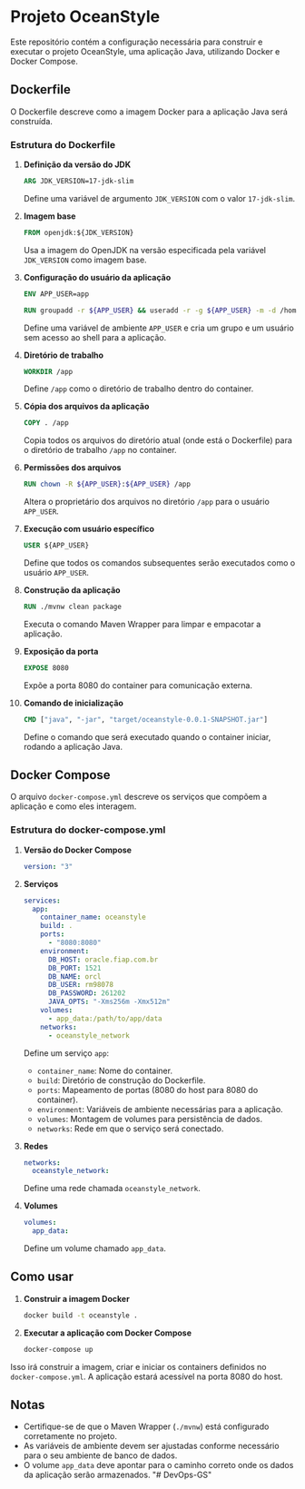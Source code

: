 # Projeto OceanStyle

Este repositório contém a configuração necessária para construir e executar o projeto OceanStyle, uma aplicação Java, utilizando Docker e Docker Compose.

## Dockerfile

O Dockerfile descreve como a imagem Docker para a aplicação Java será construída.

### Estrutura do Dockerfile

1. **Definição da versão do JDK**
    ```Dockerfile
    ARG JDK_VERSION=17-jdk-slim
    ```
    Define uma variável de argumento `JDK_VERSION` com o valor `17-jdk-slim`.

2. **Imagem base**
    ```Dockerfile
    FROM openjdk:${JDK_VERSION}
    ```
    Usa a imagem do OpenJDK na versão especificada pela variável `JDK_VERSION` como imagem base.

3. **Configuração do usuário da aplicação**
    ```Dockerfile
    ENV APP_USER=app

    RUN groupadd -r ${APP_USER} && useradd -r -g ${APP_USER} -m -d /home/${APP_USER} -s /sbin/nologin ${APP_USER}
    ```
    Define uma variável de ambiente `APP_USER` e cria um grupo e um usuário sem acesso ao shell para a aplicação.

4. **Diretório de trabalho**
    ```Dockerfile
    WORKDIR /app
    ```
    Define `/app` como o diretório de trabalho dentro do container.

5. **Cópia dos arquivos da aplicação**
    ```Dockerfile
    COPY . /app
    ```
    Copia todos os arquivos do diretório atual (onde está o Dockerfile) para o diretório de trabalho `/app` no container.

6. **Permissões dos arquivos**
    ```Dockerfile
    RUN chown -R ${APP_USER}:${APP_USER} /app
    ```
    Altera o proprietário dos arquivos no diretório `/app` para o usuário `APP_USER`.

7. **Execução com usuário específico**
    ```Dockerfile
    USER ${APP_USER}
    ```
    Define que todos os comandos subsequentes serão executados como o usuário `APP_USER`.

8. **Construção da aplicação**
    ```Dockerfile
    RUN ./mvnw clean package
    ```
    Executa o comando Maven Wrapper para limpar e empacotar a aplicação.

9. **Exposição da porta**
    ```Dockerfile
    EXPOSE 8080
    ```
    Expõe a porta 8080 do container para comunicação externa.

10. **Comando de inicialização**
    ```Dockerfile
    CMD ["java", "-jar", "target/oceanstyle-0.0.1-SNAPSHOT.jar"]
    ```
    Define o comando que será executado quando o container iniciar, rodando a aplicação Java.

## Docker Compose

O arquivo `docker-compose.yml` descreve os serviços que compõem a aplicação e como eles interagem.

### Estrutura do docker-compose.yml

1. **Versão do Docker Compose**
    ```yaml
    version: "3"
    ```

2. **Serviços**
    ```yaml
    services:
      app:
        container_name: oceanstyle
        build: .
        ports:
          - "8080:8080"
        environment:
          DB_HOST: oracle.fiap.com.br
          DB_PORT: 1521
          DB_NAME: orcl
          DB_USER: rm98078
          DB_PASSWORD: 261202
          JAVA_OPTS: "-Xms256m -Xmx512m"
        volumes:
          - app_data:/path/to/app/data
        networks:
          - oceanstyle_network
    ```
    Define um serviço `app`:
    - `container_name`: Nome do container.
    - `build`: Diretório de construção do Dockerfile.
    - `ports`: Mapeamento de portas (8080 do host para 8080 do container).
    - `environment`: Variáveis de ambiente necessárias para a aplicação.
    - `volumes`: Montagem de volumes para persistência de dados.
    - `networks`: Rede em que o serviço será conectado.

3. **Redes**
    ```yaml
    networks:
      oceanstyle_network:
    ```
    Define uma rede chamada `oceanstyle_network`.

4. **Volumes**
    ```yaml
    volumes:
      app_data:
    ```
    Define um volume chamado `app_data`.

## Como usar

1. **Construir a imagem Docker**
    ```sh
    docker build -t oceanstyle .
    ```

2. **Executar a aplicação com Docker Compose**
    ```sh
    docker-compose up
    ```

Isso irá construir a imagem, criar e iniciar os containers definidos no `docker-compose.yml`. A aplicação estará acessível na porta 8080 do host.

## Notas

- Certifique-se de que o Maven Wrapper (`./mvnw`) está configurado corretamente no projeto.
- As variáveis de ambiente devem ser ajustadas conforme necessário para o seu ambiente de banco de dados.
- O volume `app_data` deve apontar para o caminho correto onde os dados da aplicação serão armazenados.
"# DevOps-GS" 

